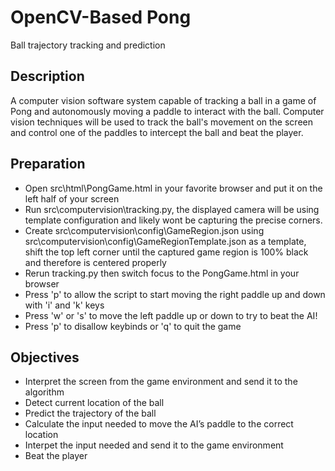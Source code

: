 # OpenCV-Based Pong

Ball trajectory tracking and prediction

## Description
A computer vision software system capable of tracking a ball in a game of Pong and autonomously moving a paddle to interact with the ball. 
Computer vision techniques will be used to track the ball's movement on the screen and control one of the paddles to intercept the ball and beat the player.

## Preparation
* Open src\html\PongGame.html in your favorite browser and put it on the left half of your screen
* Run src\computervision\tracking.py, the displayed camera will be using template configuration and likely wont be capturing the precise corners.
* Create src\computervision\config\GameRegion.json using src\computervision\config\GameRegionTemplate.json as a template, shift the top left corner until the captured game region is 100% black and therefore is centered properly
* Rerun tracking.py then switch focus to the PongGame.html in your browser
* Press 'p' to allow the script to start moving the right paddle up and down with 'i' and 'k' keys
* Press 'w' or 's' to move the left paddle up or down to try to beat the AI!
* Press 'p' to disallow keybinds or 'q' to quit the game

## Objectives
* Interpret the screen from the game environment and send it to the algorithm
* Detect current location of the ball
* Predict the trajectory of the ball
* Calculate the input needed to move the AI’s paddle to the correct location
* Interpet the input needed and send it to the game environment
* Beat the player
